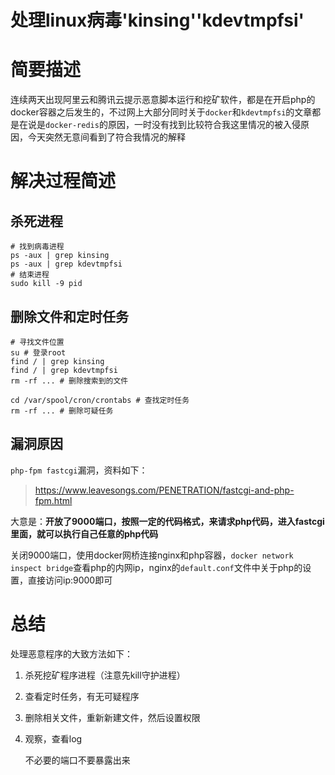 # 处理linux病毒'kinsing''kdevtmpfsi'


# 简要描述

连续两天出现阿里云和腾讯云提示恶意脚本运行和挖矿软件，都是在开启php的docker容器之后发生的，不过网上大部分同时关于`docker`和`kdevtmpfsi`的文章都是在说是`docker-redis`的原因，一时没有找到比较符合我这里情况的被入侵原因，今天突然无意间看到了符合我情况的解释

# 解决过程简述

## 杀死进程

```shell
# 找到病毒进程
ps -aux | grep kinsing
ps -aux | grep kdevtmpfsi
# 结束进程
sudo kill -9 pid
```

## 删除文件和定时任务

```shell
# 寻找文件位置
su # 登录root
find / | grep kinsing
find / | grep kdevtmpfsi
rm -rf ... # 删除搜索到的文件

cd /var/spool/cron/crontabs # 查找定时任务
rm -rf ... # 删除可疑任务
```

## 漏洞原因

`php-fpm fastcgi`漏洞，资料如下：

> https://www.leavesongs.com/PENETRATION/fastcgi-and-php-fpm.html
>

大意是：**开放了9000端口，按照一定的代码格式，来请求php代码，进入fastcgi里面，就可以执行自己任意的php代码**

关闭9000端口，使用docker网桥连接nginx和php容器，`docker network inspect bridge`查看php的内网ip，nginx的`default.conf`文件中关于php的设置，直接访问ip:9000即可

# 总结

处理恶意程序的大致方法如下：

1. 杀死挖矿程序进程（注意先kill守护进程）
2. 查看定时任务，有无可疑程序
3. 删除相关文件，重新新建文件，然后设置权限
4. 观察，查看log

    不必要的端口不要暴露出来
